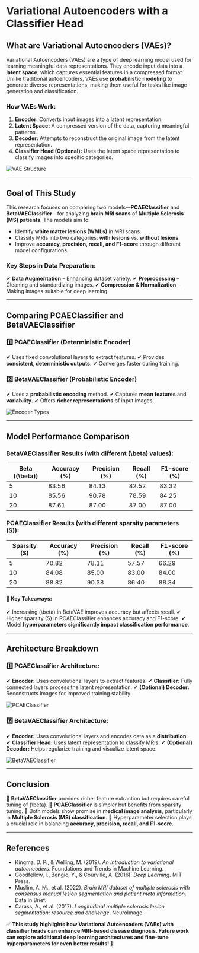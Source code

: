# Variational Autoencoders with a Classifier Head

## What are Variational Autoencoders (VAEs)?
Variational Autoencoders (VAEs) are a type of deep learning model used for learning meaningful data representations. They encode input data into a **latent space**, which captures essential features in a compressed format. Unlike traditional autoencoders, VAEs use **probabilistic modeling** to generate diverse representations, making them useful for tasks like image generation and classification.

### How VAEs Work:
1. **Encoder:** Converts input images into a latent representation.
2. **Latent Space:** A compressed version of the data, capturing meaningful patterns.
3. **Decoder:** Attempts to reconstruct the original image from the latent representation.
4. **Classifier Head (Optional):** Uses the latent space representation to classify images into specific categories.

![VAE Structure](https://github.com/hajami0802/Variational-Autoencoders-Classifier/assets/169827483/30060413-4770-48d0-920d-bc9f438c4fcf)

---
## Goal of This Study
This research focuses on comparing two models—**PCAEClassifier** and **BetaVAEClassifier**—for analyzing **brain MRI scans** of **Multiple Sclerosis (MS) patients**. The models aim to:
- Identify **white matter lesions (WMLs)** in MRI scans.
- Classify MRIs into two categories: **with lesions** vs. **without lesions**.
- Improve **accuracy, precision, recall, and F1-score** through different model configurations.

### Key Steps in Data Preparation:
✔ **Data Augmentation** – Enhancing dataset variety.
✔ **Preprocessing** – Cleaning and standardizing images.
✔ **Compression & Normalization** – Making images suitable for deep learning.

---
## Comparing PCAEClassifier and BetaVAEClassifier
### 1️⃣ PCAEClassifier (Deterministic Encoder)
✔ Uses fixed convolutional layers to extract features.
✔ Provides **consistent, deterministic outputs**.
✔ Converges faster during training.

### 2️⃣ BetaVAEClassifier (Probabilistic Encoder)
✔ Uses a **probabilistic encoding** method.
✔ Captures **mean features** and **variability**.
✔ Offers **richer representations** of input images.

![Encoder Types](https://github.com/hajami0802/Variational-Autoencoders-Classifier/assets/169827483/ad00b7a7-8757-4924-9fa3-053fe4a3ea4b)

---
## Model Performance Comparison
### BetaVAEClassifier Results (with different \(\beta\) values):
| Beta (\(\beta\)) | Accuracy (%) | Precision (%) | Recall (%) | F1-score (%) |
|-------------|------------|------------|-----------|-----------|
| 5           | 83.56      | 84.13      | 82.52     | 83.32     |
| 10          | 85.56      | 90.78      | 78.59     | 84.25     |
| 20          | 87.61      | 87.00      | 87.00     | 87.00     |

### PCAEClassifier Results (with different sparsity parameters \(S\)):
| Sparsity (S) | Accuracy (%) | Precision (%) | Recall (%) | F1-score (%) |
|-------------|------------|------------|-----------|-----------|
| 5           | 70.82      | 78.11      | 57.57     | 66.29     |
| 10          | 84.08      | 85.00      | 83.00     | 84.00     |
| 20          | 88.82      | 90.38      | 86.40     | 88.34     |

#### 🔎 Key Takeaways:
✔ Increasing \(\beta\) in BetaVAE improves accuracy but affects recall.
✔ Higher sparsity \(S\) in PCAEClassifier enhances accuracy and F1-score.
✔ Model **hyperparameters significantly impact classification performance**.

---
## Architecture Breakdown
### 1️⃣ PCAEClassifier Architecture:
✔ **Encoder:** Uses convolutional layers to extract features.
✔ **Classifier:** Fully connected layers process the latent representation.
✔ **(Optional) Decoder:** Reconstructs images for improved training stability.

![PCAEClassifier](https://github.com/hajami0802/Variational-Autoencoders-Classifier/assets/169827483/fc9dcef6-f024-4120-ad9b-f4591cddad63)

### 2️⃣ BetaVAEClassifier Architecture:
✔ **Encoder:** Uses convolutional layers and encodes data as a **distribution**.
✔ **Classifier Head:** Uses latent representation to classify MRIs.
✔ **(Optional) Decoder:** Helps regularize training and visualize latent space.

![BetaVAEClassifier](https://github.com/hajami0802/Variational-Autoencoders-Classifier/assets/169827483/e965766a-615d-44f0-8a0c-e30dcba9f63a)

---
## Conclusion
📌 **BetaVAEClassifier** provides richer feature extraction but requires careful tuning of \(\beta\).
📌 **PCAEClassifier** is simpler but benefits from sparsity tuning.
📌 Both models show promise in **medical image analysis**, particularly in **Multiple Sclerosis (MS) classification**.
📌 Hyperparameter selection plays a crucial role in balancing **accuracy, precision, recall, and F1-score**.

---
## References
- Kingma, D. P., & Welling, M. (2019). *An introduction to variational autoencoders*. Foundations and Trends in Machine Learning.
- Goodfellow, I., Bengio, Y., & Courville, A. (2016). *Deep Learning*. MIT Press.
- Muslim, A. M., et al. (2022). *Brain MRI dataset of multiple sclerosis with consensus manual lesion segmentation and patient meta information*. Data in Brief.
- Carass, A., et al. (2017). *Longitudinal multiple sclerosis lesion segmentation: resource and challenge*. NeuroImage.

✅ **This study highlights how Variational Autoencoders (VAEs) with classifier heads can enhance MRI-based disease diagnosis. Future work can explore additional deep learning architectures and fine-tune hyperparameters for even better results!** 🚀

